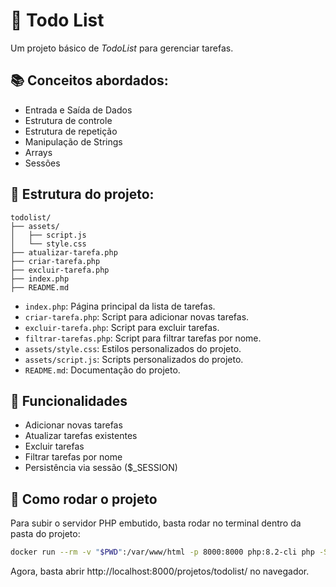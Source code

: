 # 📝 Todo List

Um projeto básico de _TodoList_ para gerenciar tarefas.

## 📚 Conceitos abordados:
- Entrada e Saída de Dados
- Estrutura de controle
- Estrutura de repetição
- Manipulação de Strings
- Arrays
- Sessões

## 📁 Estrutura do projeto:

```
todolist/
├── assets/
│   ├── script.js
│   └── style.css
├── atualizar-tarefa.php
├── criar-tarefa.php
├── excluir-tarefa.php
├── index.php
├── README.md
```

- `index.php`: Página principal da lista de tarefas.
- `criar-tarefa.php`: Script para adicionar novas tarefas.
- `excluir-tarefa.php`: Script para excluir tarefas.
- `filtrar-tarefas.php`: Script para filtrar tarefas por nome.
- `assets/style.css`: Estilos personalizados do projeto.
- `assets/script.js`: Scripts personalizados do projeto.
- `README.md`: Documentação do projeto.

## 📝 Funcionalidades
- Adicionar novas tarefas
- Atualizar tarefas existentes
- Excluir tarefas
- Filtrar tarefas por nome
- Persistência via sessão ($_SESSION)

## 🚀 Como rodar o projeto
Para subir o servidor PHP embutido, basta rodar no terminal dentro da pasta do projeto:

```bash
docker run --rm -v "$PWD":/var/www/html -p 8000:8000 php:8.2-cli php -S 0.0.0.0:8000 -t /var/www/html
```

Agora, basta abrir http://localhost:8000/projetos/todolist/ no navegador.
